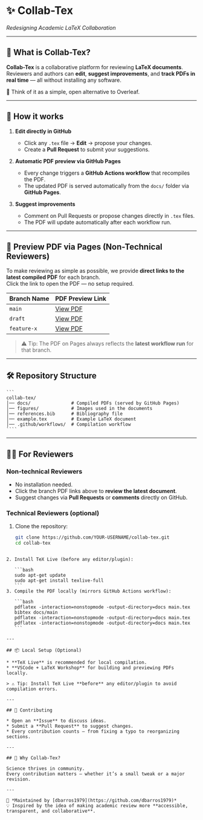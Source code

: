 # ✨ Collab-Tex  
_Redesigning Academic LaTeX Collaboration_

---

## 🚀 What is Collab-Tex?

**Collab-Tex** is a collaborative platform for reviewing **LaTeX documents**.  
Reviewers and authors can **edit**, **suggest improvements**, and **track PDFs in real time** — all without installing any software.

📌 Think of it as a simple, open alternative to Overleaf.

---

## 🔄 How it works

1. **Edit directly in GitHub**  
   - Click any `.tex` file → **Edit** → propose your changes.  
   - Create a **Pull Request** to submit your suggestions.

2. **Automatic PDF preview via GitHub Pages**  
   - Every change triggers a **GitHub Actions workflow** that recompiles the PDF.  
   - The updated PDF is served automatically from the `docs/` folder via **GitHub Pages**.

3. **Suggest improvements**  
   - Comment on Pull Requests or propose changes directly in `.tex` files.  
   - The PDF will update automatically after each workflow run.

---

## 📄 Preview PDF via Pages (Non-Technical Reviewers)

To make reviewing as simple as possible, we provide **direct links to the latest compiled PDF** for each branch.  
Click the link to open the PDF — no setup required.

| Branch Name       | PDF Preview Link                                      |
|------------------|------------------------------------------------------|
| `main`           | [View PDF](https://dbarros1979.github.io/collab-tex//main.pdf) |
| `draft`          | [View PDF](https://dbarros1979.github.io/collab-tex/draft.pdf) |
| `feature-x`      | [View PDF](https://dbarros1979.github.io/collab-tex//feature-x.pdf) |

> ⚠️ Tip: The PDF on Pages always reflects the **latest workflow run** for that branch.

---

## 🛠️ Repository Structure

    ```
    collab-tex/
    │── docs/               # Compiled PDFs (served by GitHub Pages)
    │── figures/            # Images used in the documents
    │── references.bib      # Bibliography file
    │── example.tex         # Example LaTeX document
    │── .github/workflows/  # Compilation workflow
    ````

---

## 👩‍💻 For Reviewers

### Non-technical Reviewers
- No installation needed.  
- Click the branch PDF links above to **review the latest document**.  
- Suggest changes via **Pull Requests** or **comments** directly on GitHub.

### Technical Reviewers (optional)
1. Clone the repository:
   ```bash
   git clone https://github.com/YOUR-USERNAME/collab-tex.git
   cd collab-tex
````

2. Install TeX Live (before any editor/plugin):

   ```bash
   sudo apt-get update
   sudo apt-get install texlive-full
   ```
3. Compile the PDF locally (mirrors GitHub Actions workflow):

   ```bash
   pdflatex -interaction=nonstopmode -output-directory=docs main.tex
   bibtex docs/main
   pdflatex -interaction=nonstopmode -output-directory=docs main.tex
   pdflatex -interaction=nonstopmode -output-directory=docs main.tex
   ```

---

## 📦 Local Setup (Optional)

* **TeX Live** is recommended for local compilation.
* **VSCode + LaTeX Workshop** for building and previewing PDFs locally.

> ⚠️ Tip: Install TeX Live **before** any editor/plugin to avoid compilation errors.

---

## 🤝 Contributing

* Open an **Issue** to discuss ideas.
* Submit a **Pull Request** to suggest changes.
* Every contribution counts — from fixing a typo to reorganizing sections.

---

## 🌟 Why Collab-Tex?

Science thrives in community.
Every contribution matters — whether it’s a small tweak or a major revision.

---

📍 *Maintained by [dbarros1979](https://github.com/dbarros1979)*
💡 Inspired by the idea of making academic review more **accessible, transparent, and collaborative**.

